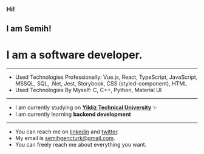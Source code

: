 ### Hi!
## I am Semih!
# I am a software developer.
----- 

* Used Technologies Professionally: Vue.js, React, TypeScript, JavaScript, MSSQL, SQL, .Net, Jest, Storybook, CSS (styled-component), HTML
* Used Technologies By Myself: C, C++, Python, Material UI

----

* I am currently studying on **[Yildiz Technical University](https://yildiz.edu.tr/en)** ✨
* I am currently learning **backend development**

----

* You can reach me on [linkedin](https://www.linkedin.com/in/semihgencturk/) and [twitter](https://twitter.com/semihgencturk_).
* My email is semihgencturk@gmail.com. 
* You can freely reach me about everything you want.
